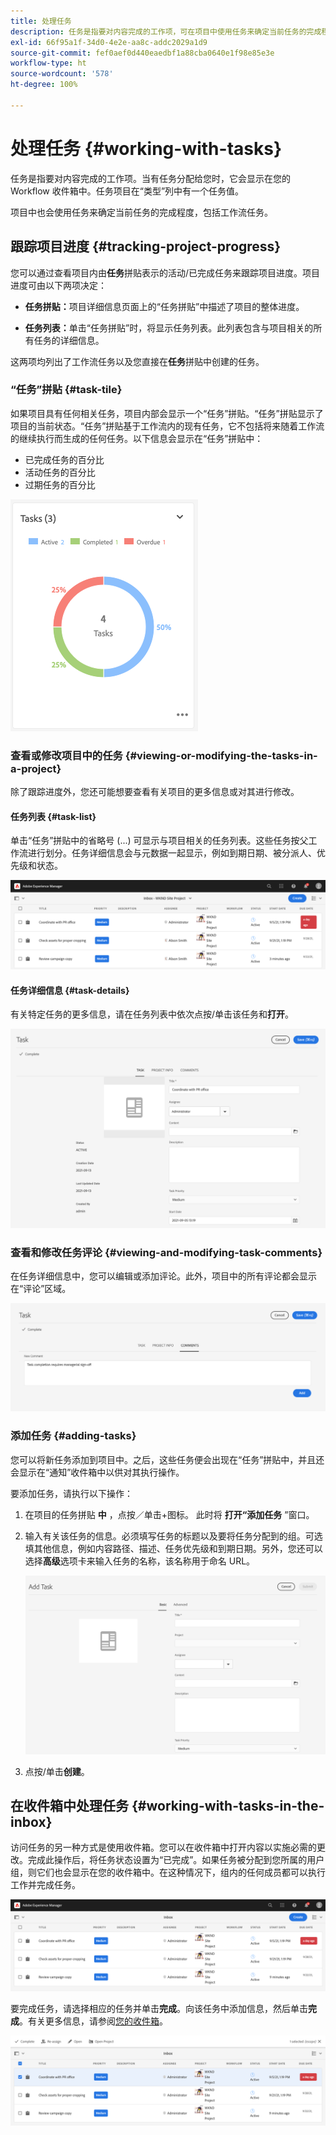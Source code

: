 ```yaml
---
title: 处理任务
description: 任务是指要对内容完成的工作项，可在项目中使用任务来确定当前任务的完成程度
exl-id: 66f95a1f-34d0-4e2e-aa8c-addc2029a1d9
source-git-commit: fef0aef0d440eaedbf1a88cba0640e1f98e85e3e
workflow-type: ht
source-wordcount: '578'
ht-degree: 100%

---
```


# 处理任务 {#working-with-tasks}

任务是指要对内容完成的工作项。当有任务分配给您时，它会显示在您的 Workflow 收件箱中。任务项目在“类型”列中有一个任务值。

项目中也会使用任务来确定当前任务的完成程度，包括工作流任务。

## 跟踪项目进度 {#tracking-project-progress}

您可以通过查看项目内由&#x200B;**任务**&#x200B;拼贴表示的活动/已完成任务来跟踪项目进度。项目进度可由以下两项决定：

* **任务拼贴：**&#x200B;项目详细信息页面上的“任务拼贴”中描述了项目的整体进度。

* **任务列表：**&#x200B;单击“任务拼贴”时，将显示任务列表。此列表包含与项目相关的所有任务的详细信息。

这两项均列出了工作流任务以及您直接在&#x200B;**任务**&#x200B;拼贴中创建的任务。

### “任务”拼贴 {#task-tile}

如果项目具有任何相关任务，项目内部会显示一个“任务”拼贴。“任务”拼贴显示了项目的当前状态。“任务”拼贴基于工作流内的现有任务，它不包括将来随着工作流的继续执行而生成的任何任务。以下信息会显示在“任务”拼贴中：

* 已完成任务的百分比
* 活动任务的百分比
* 过期任务的百分比

![“任务”拼贴](/help/sites-cloud/authoring/assets/projects-tasks-breakdown.png)

### 查看或修改项目中的任务 {#viewing-or-modifying-the-tasks-in-a-project}

除了跟踪进度外，您还可能想要查看有关项目的更多信息或对其进行修改。

#### 任务列表 {#task-list}

单击“任务”拼贴中的省略号 (...) 可显示与项目相关的任务列表。这些任务按父工作流进行划分。任务详细信息会与元数据一起显示，例如到期日期、被分派人、优先级和状态。

![任务列表](/help/sites-cloud/authoring/assets/projects-task-list.png)

#### 任务详细信息 {#task-details}

有关特定任务的更多信息，请在任务列表中依次点按/单击该任务和&#x200B;**打开**。

![任务详细信息](/help/sites-cloud/authoring/assets/projects-task-details.png)

### 查看和修改任务评论 {#viewing-and-modifying-task-comments}

在任务详细信息中，您可以编辑或添加评论。此外，项目中的所有评论都会显示在“评论”区域。

![有关任务的评论](/help/sites-cloud/authoring/assets/projects-tasks-comments.png)

### 添加任务 {#adding-tasks}

您可以将新任务添加到项目中。之后，这些任务便会出现在“任务”拼贴中，并且还会显示在“通知”收件箱中以供对其执行操作。

要添加任务，请执行以下操作：

1. 在项目的任务拼贴 **中** ，点按／单击+图标。 此时将 **打开“添加任务** ”窗口。
1. 输入有关该任务的信息。必须填写任务的标题以及要将任务分配到的组。可选填其他信息，例如内容路径、描述、任务优先级和到期日期。另外，您还可以选择&#x200B;**高级**&#x200B;选项卡来输入任务的名称，该名称用于命名 URL。

   ![添加任务](/help/sites-cloud/authoring/assets/projects-add-task.png)

1. 点按/单击&#x200B;**创建**。

## 在收件箱中处理任务 {#working-with-tasks-in-the-inbox}

访问任务的另一种方式是使用收件箱。您可以在收件箱中打开内容以实施必需的更改。完成此操作后，将任务状态设置为“已完成”。如果任务被分配到您所属的用户组，则它们也会显示在您的收件箱中。在这种情况下，组内的任何成员都可以执行工作并完成任务。

![收件箱中的任务](/help/sites-cloud/authoring/assets/projects-task-inbox.png)

要完成任务，请选择相应的任务并单击&#x200B;**完成**。向该任务中添加信息，然后单击&#x200B;**完成**。有关更多信息，请参阅[您的收件箱](/help/sites-cloud/authoring/getting-started/inbox.md)。

![任务通知](/help/sites-cloud/authoring/assets/projects-task-notifications.png)
